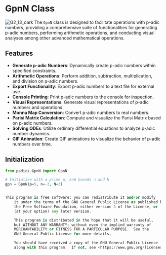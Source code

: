 # GpnN Class 
![G2_13_dark](https://user-images.githubusercontent.com/61949882/84335850-774b0400-ab5b-11ea-97c3-e20805bc1004.png)
The `GpnN` class is designed to facilitate operations with p-adic numbers, providing a comprehensive suite of functionalities for generating p-adic numbers, performing arithmetic operations, and conducting visual analyses among other advanced mathematical operations.

## Features

- **Generate p-adic Numbers**: Dynamically create p-adic numbers within specified constraints.
- **Arithmetic Operations**: Perform addition, subtraction, multiplication, and division on p-adic numbers.
- **Export Functionality**: Export p-adic numbers to a text file for external use.
- **Console Printing**: Print p-adic numbers to the console for inspection.
- **Visual Representations**: Generate visual representations of p-adic numbers and operations.
- **Monna Map Conversion**: Convert p-adic numbers to real numbers.
- **Parisi Matrix Calculation**: Compute and visualize the Parisi Matrix based on p-adic numbers.
- **Solving ODEs**: Utilize ordinary differential equations to analyze p-adic number dynamics.
- **GIF Animation**: Create GIF animations to visualize the behavior of p-adic numbers over time.

## Initialization

```python
from padics.GpnN import GpnN

# Initialize with a prime p, and bounds n and N
gpn = GpnN(p=5, n=-2, N=3)


This program is free software: you can redistribute it and/or modify
    it under the terms of the GNU General Public License as published by
    the Free Software Foundation, either version 3 of the License, or
    (at your option) any later version.

    This program is distributed in the hope that it will be useful,
    but WITHOUT ANY WARRANTY; without even the implied warranty of
    MERCHANTABILITY or FITNESS FOR A PARTICULAR PURPOSE.  See the
    GNU General Public License for more details.

    You should have received a copy of the GNU General Public License
    along with this program.  If not, see <https://www.gnu.org/licenses/>.




